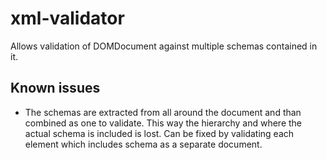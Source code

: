 # xml-validator
Allows validation of DOMDocument against multiple schemas contained in it.

## Known issues
* The schemas are extracted from all around the document and than combined as one to validate.
This way the hierarchy and where the actual schema is included is lost.
Can be fixed by validating each element which includes schema as a separate document.